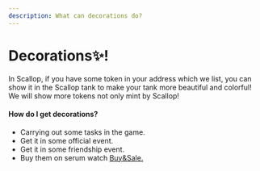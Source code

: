 ```yaml
---
description: What can decorations do?
---
```


# Decorations✨!

In Scallop, if you have some token in your address which we list, you can show it in the Scallop tank to make your tank more beautiful and colorful! We will show more tokens not only mint by Scallop!

#### How do I get decorations?

* Carrying out some tasks in the game.
* Get it in some official event.
* Get it in some friendship event.
* Buy them on serum watch [Buy&Sale. ](buy-and-sell.md)

